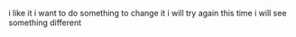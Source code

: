 i like it i want to do something to change it
i will try again
this time i will see something different
